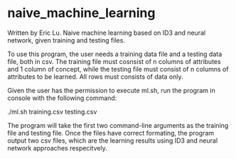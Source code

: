 # naive_machine_learning
Written by Eric Lu. Naive machine learning based on ID3 and neural network, given training and testing files.

To use this program, the user needs a training data file and a testing data file, both in csv. The training file must cosnsist of n columns of attributes and 1 column of concept, while the testing file must consist of n columns of attributes to be learned. All rows must consists of data only.

Given the user has the permission to execute ml.sh, run the program in console with the following command:

  ./ml.sh training.csv testing.csv

The program will take the first two command-line arguments as the training file and testing file. Once the files have correct formating, the program output two csv files, which are the learning results using ID3 and neural network approaches respecitvely.
